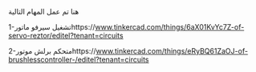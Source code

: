 هنا تم عمل المهام التالية

1-تشغيل سيرفو ماتورhttps://www.tinkercad.com/things/6aX01KvYc7Z-of-servo-reztor/editel?tenant=circuits

2-متحكم برلش موتورhttps://www.tinkercad.com/things/eRyBQ61ZaOJ-of-brushlesscontroller-/editel?tenant=circuits
